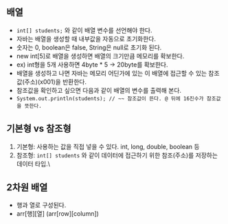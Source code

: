 ## 배열
- `int[] students;` 와 같이 배열 변수를 선언해야 한다.
- 자바는 배열을 생성할 때 내부값을 자동으로 초기화한다.
- 숫자는 0, boolean은 false, String은 null로 초기화 된다.
- new int[5]로 배열을 생성하면 배열의 크기만큼 메모리를 확보한다.
- ex) int형을 5개 사용하면 4byte * 5 -> 20byte를 확보한다.
- 배열을 생성하고 나면 자바는 메모리 어딘가에 있는 이 배열에 접근할 수 있는 참조값(주소)(x001)을 반환한다.
- 참조값을 확인하고 싶으면 다음과 같이 배열의 변수를 출력해 본다.
- `System.out.println(students); // ~~ 참조값이 뜬다. @ 뒤에 16진수가 참조값을 뜻한다.`

## 기본형 vs 참조형
1. 기본형: 사용하는 값을 직접 넣을 수 있다. int, long, double, boolean 등
2. 참조형: `int[] students` 와 같이 데이터에 접근하기 위한 참조(주소)를 저장하는 데이터 타입.\

## 2차원 배열
- 행과 열로 구성된다.
- arr[행][열] (arr[row][column])